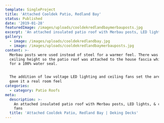 ```yaml
---
template: SingleProject
title: 'Attached Cooldek Patio, Redland Bay'
status: Published
date: '2019-01-28'
featuredImage: /images/uploads/cooldekredlandbaymerbauposts.jpg
excerpt: 'An attached insulated patio roof with Merbau posts, LED lights, & ceiling fans'
gallery:
  - image: /images/uploads/cooldekredlandbay.jpg
  - image: /images/uploads/cooldekredlandbaymerbauposts.jpg
content: >-
  Merbau posts were used instead of steel for a warmer feel. There was plenty of
  ceiling height so the patio roof was attached to the house fascia which makes
  for a 100% water seal. 


  The addition of low voltage LED lighting and ceiling fans set the area of, and
  gave it a real room feel
categories:
  - category: Patio Roofs
meta:
  description: >-
    An attached insulated patio roof with Merbau posts, LED lights, & ceiling
    fans
  title: 'Attached Cooldek Patio, Redland Bay | Deking Decks'
---
```



